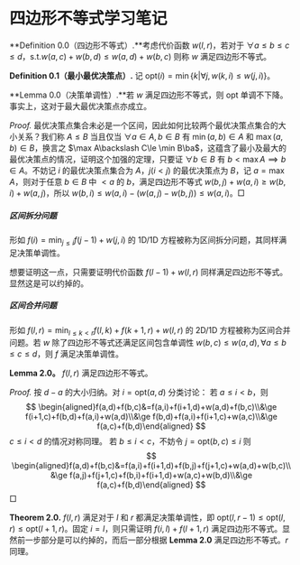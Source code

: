 # 四边形不等式学习笔记

**Definition 0.0（四边形不等式）.**考虑代价函数 $w(l,r)$，若对于 $\forall a\le b\le c\le d$，s.t.$w(a,c)+w(b,d)\le w(a,d)+w(b,c)$ 则称 $w$ 满足四边形不等式。

**Definition 0.1（最小最优决策点）.** 记 $\mathrm{opt}(i)=\min\{k|\forall j,w(k,i)\le w(j,i)\}$。

**Lemma 0.0（决策单调性）.**若 $w$ 满足四边形不等式，则 $\mathrm{opt}$ 单调不下降。事实上，这对于最大最优决策点亦成立。

*Proof.* 最优决策点集合未必是一个区间，因此如何比较两个最优决策点集合的大小关系？我们称 $A\le B$ 当且仅当 $\forall a\in A,b\in B$ 有 $\min(a,b)\in A$ 和 $\max(a,b)\in B$，换言之 $\max A\backslash C\le \min B\ba$，这蕴含了最小及最大的最优决策点的情况，证明这个加强的定理，只要证 $\forall b\in B$ 有 $b<\max A\implies b\in A$。不妨记 $i$ 的最优决策点集合为 $A$，$j(i<j)$ 的最优决策点为 $B$，记 $a=\max A$，则对于任意 $b\in B$ 中 $<a$ 的 $b$，满足四边形不等式 $w(b,j)+w(a,i)\ge w(b,i)+w(a,j)$，所以 $w(b,i)\le w(a,i)-(w(a,j)-w(b,j))\le w(a,i)$。$□$

##### 区间拆分问题

形如 $f(i)=\min_{j\le i} f(j-1)+w(j,i)$ 的 1D/1D 方程被称为区间拆分问题，其同样满足决策单调性。

想要证明这一点，只需要证明代价函数 $f(l-1)+w(l,r)$ 同样满足四边形不等式。显然这是可以约掉的。

##### 区间合并问题

形如 $f(l,r)=\min_{l\le k<r}f(l,k)+f(k+1,r)+w(l,r)$ 的 2D/1D 方程被称为区间合并问题。若 $w$ 除了四边形不等式还满足区间包含单调性 $w(b,c)\le w(a,d),\forall a\le b\le c\le d$，则 $f$ 满足决策单调性。

**Lemma 2.0。** $f(l,r)$ 满足四边形不等式。

*Proof.* 按 $d-a$ 的大小归纳。对 $i=\mathrm{opt}(a,d)$ 分类讨论：
若 $a\le i< b$，则
$$
\begin{aligned}f(a,d)+f(b,c)&=f(a,i)+f(i+1,d)+w(a,d)+f(b,c)\\&\ge f(i+1,c)+f(b,d)+f(a,i)+w(a,d)\\&\ge f(b,d)+f(a,i)+f(i+1,c)+w(a,c)\\&\ge f(a,c)+f(b,d)\end{aligned}
$$
$c\le i<d$ 的情况对称同理。
若 $b\le i<c$，不妨令 $j=\mathrm{opt}(b,c)\le i$ 则
$$
\begin{aligned}f(a,d)+f(b,c)&=f(a,i)+f(i+1,d)+f(b,j)+f(j+1,c)+w(a,d)+w(b,c)\\&\ge f(a,j)+f(j+1,c)+f(b,i)+f(i+1,d)+w(a,c)+w(b,d)\\&\ge f(a,c)+f(b,d)\end{aligned}
$$
$□$

**Theorem 2.0.** $f(l,r)$ 满足对于 $l$ 和 $r$ 都满足决策单调性，即 $\mathrm{opt}(l,r-1)\le\mathrm{opt}(l,r)\le\mathrm{opt}(l+1,r)$。固定 $i=l$，则只需证明 $f(i,l)+f(l+1,r)$ 满足四边形不等式。显然前一步部分是可以约掉的，而后一部分根据 **Lemma 2.0** 满足四边形不等式。$r$ 同理。